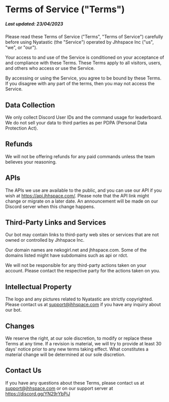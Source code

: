 # Terms of Service ("Terms")
##### Last updated: 23/04/2023

Please read these Terms of Service ("Terms", "Terms of Service") carefully before using Nyatastic (the "Service") operated by Jhhspace Inc ("us", "we", or "our").

Your access to and use of the Service is conditioned on your acceptance of and compliance with these Terms. These Terms apply to all visitors, users, and others who access or use the Service.

By accessing or using the Service, you agree to be bound by these Terms. If you disagree with any part of the terms, then you may not access the Service.

## Data Collection
We only collect Discord User IDs and the command usage for leaderboard. We do not sell your data to third parties as per PDPA (Personal Data Protection Act).

## Refunds
We will not be offering refunds for any paid commands unless the team believes your reasoning.

## APIs
The APIs we use are available to the public, and you can use our API if you wish at https://api.jhhspace.com/. Please note that the API link might change or migrate on a later date. An announcement will be made on our Discord server when this change happens.

## Third-Party Links and Services
Our bot may contain links to third-party web sites or services that are not owned or controlled by Jhhspace Inc.

Our domain names are nekogirl.net and jhhspace.com. Some of the domains listed might have subdomains such as api or rdct.

We will not be responsible for any third-party actions taken on your account. Please contact the respective party for the actions taken on you.

## Intellectual Property
The logo and any pictures related to Nyatastic are strictly copyrighted. Please contact us at support@jhhspace.com if you have any inquiry about our bot.

## Changes
We reserve the right, at our sole discretion, to modify or replace these Terms at any time. If a revision is material, we will try to provide at least 30 days' notice prior to any new terms taking effect. What constitutes a material change will be determined at our sole discretion.

## Contact Us
If you have any questions about these Terms, please contact us at support@jhhspace.com or on our support server at https://discord.gg/YN29rYbPjJ 
